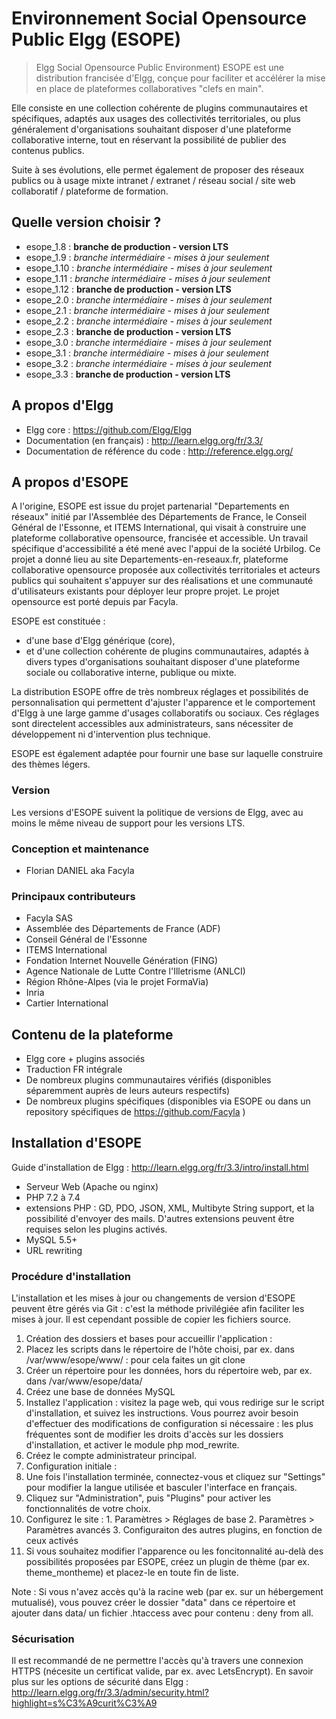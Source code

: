 # Environnement Social Opensource Public Elgg (ESOPE)
> Elgg Social Opensource Public Environment)
ESOPE est une distribution francisée d'Elgg, conçue pour faciliter et accélérer la mise en place de plateformes collaboratives "clefs en main".

Elle consiste en une collection cohérente de plugins communautaires et spécifiques, adaptés aux usages des collectivités territoriales, ou plus généralement d'organisations souhaitant disposer d'une plateforme collaborative interne, tout en réservant la possibilité de publier des contenus publics.

Suite à ses évolutions, elle permet également de proposer des réseaux publics ou à usage mixte intranet / extranet / réseau social / site web collaboratif / plateforme de formation.


## Quelle version choisir ?
* esope_1.8 : **branche de production - version LTS**
* esope_1.9 : *branche intermédiaire - mises à jour seulement*
* esope_1.10 : *branche intermédiaire - mises à jour seulement*
* esope_1.11 : *branche intermédiaire - mises à jour seulement*
* esope_1.12 : **branche de production - version LTS**
* esope_2.0 : *branche intermédiaire - mises à jour seulement*
* esope_2.1 : *branche intermédiaire - mises à jour seulement*
* esope_2.2 : *branche intermédiaire - mises à jour seulement*
* esope_2.3 : **branche de production - version LTS**
* esope_3.0 : *branche intermédiaire - mises à jour seulement*
* esope_3.1 : *branche intermédiaire - mises à jour seulement*
* esope_3.2 : *branche intermédiaire - mises à jour seulement*
* esope_3.3 : **branche de production - version LTS**



## A propos d'Elgg
* Elgg core : https://github.com/Elgg/Elgg
* Documentation (en français) : http://learn.elgg.org/fr/3.3/
* Documentation de référence du code : http://reference.elgg.org/


## A propos d'ESOPE
A l'origine, ESOPE est issue du projet partenarial "Departements en réseaux" initié par l'Assemblée des Départements de France, le Conseil Général de l'Essonne, et ITEMS International, qui visait à construire une plateforme collaborative opensource, francisée et accessible.
Un travail spécifique d'accessibilité a été mené avec l'appui de la société Urbilog.
Ce projet a donné lieu au site Departements-en-reseaux.fr, plateforme collaborative opensource proposée aux collectivités territoriales et acteurs publics qui souhaitent s'appuyer sur des réalisations et une communauté d'utilisateurs existants pour déployer leur propre projet.
Le projet opensource est porté depuis par Facyla. 


ESOPE est constituée :
* d'une base d'Elgg générique (core),
* et d'une collection cohérente de plugins communautaires, adaptés à divers types d'organisations souhaitant disposer d'une plateforme sociale ou collaborative interne, publique ou mixte.

La distribution ESOPE offre de très nombreux réglages et possibilités de personnalisation qui permettent d'ajuster l'apparence et le comportement d'Elgg à une large gamme d'usages collaboratifs ou sociaux. Ces réglages sont directelent accessibles aux administrateurs, sans nécessiter de développement ni d'intervention plus technique.

ESOPE est également adaptée pour fournir une base sur laquelle construire des thèmes légers.


### Version
Les versions d'ESOPE suivent la politique de versions de Elgg, avec au moins le même niveau de support pour les versions LTS. 


### Conception et maintenance
* Florian DANIEL aka Facyla


### Principaux contributeurs
* Facyla SAS
* Assemblée des Départements de France (ADF)
* Conseil Général de l'Essonne
* ITEMS International
* Fondation Internet Nouvelle Génération (FING)
* Agence Nationale de Lutte Contre l'Illetrisme (ANLCI)
* Région Rhône-Alpes (via le projet FormaVia)
* Inria
* Cartier International


## Contenu de la plateforme
* Elgg core + plugins associés
* Traduction FR intégrale
* De nombreux plugins communautaires vérifiés (disponibles séparemment auprès de leurs auteurs respectifs)
* De nombreux plugins spécifiques (disponibles via ESOPE ou dans un repository spécifiques de https://github.com/Facyla )



## Installation d'ESOPE
Guide d'installation de Elgg : http://learn.elgg.org/fr/3.3/intro/install.html
- Serveur Web (Apache ou nginx)
- PHP 7.2 à 7.4
- extensions PHP : GD, PDO, JSON, XML, Multibyte String support, et la possibilité d'envoyer des mails. D'autres extensions peuvent être requises selon les plugins activés.
- MySQL 5.5+
- URL rewriting

### Procédure d'installation
L'installation et les mises à jour ou changements de version d'ESOPE peuvent être gérés via Git : c'est la méthode privilégiée afin faciliter les mises à jour. Il est cependant possible de copier les fichiers source. 
1. Création des dossiers et bases pour accueillir l'application : 
  1. Placez les scripts dans le répertoire de l'hôte choisi, par ex. dans /var/www/esope/www/ : pour cela faites un git clone 
  2. Créer un répertoire pour les données, hors du répertoire web, par ex. dans /var/www/esope/data/
2. Créez une base de données MySQL
3. Installez l'application : visitez la page web, qui vous redirige sur le script d'installation, et suivez les instructions. Vous pourrez avoir besoin d'effectuer des modifications de configuration si nécessaire : les plus fréquentes sont de modifier les droits d'accès sur les dossiers d'installation, et activer le module php mod_rewrite. 
4. Créez le compte administrateur principal. 
5. Configuration initiale : 
  1. Une fois l'installation terminée, connectez-vous et cliquez sur "Settings" pour modifier la langue utilisée et basculer l'interface en français.
  2. Cliquez sur "Administration", puis "Plugins" pour activer les fonctionnalités de votre choix. 
  3. Configurez le site :
    1. Paramètres > Réglages de base
    2. Paramètres > Paramètres avancés
    3. Configuraiton des autres plugins, en fonction de ceux activés
6. Si vous souhaitez modifier l'apparence ou les foncitonnalité au-delà des possibilités proposées par ESOPE, créez un plugin de thème (par ex. theme_montheme) et placez-le en toute fin de liste.

Note : Si vous n'avez accès qu'à la racine web (par ex. sur un hébergement mutualisé), vous pouvez créer le dossier "data" dans ce répertoire et ajouter dans data/ un fichier .htaccess avec pour contenu : deny from all. 




### Sécurisation
Il est recommandé de ne permettre l'accès qu'à travers une connexion HTTPS (nécesite un certificat valide, par ex. avec LetsEncrypt). 
En savoir plus sur les options de sécurité dans Elgg : http://learn.elgg.org/fr/3.3/admin/security.html?highlight=s%C3%A9curit%C3%A9


